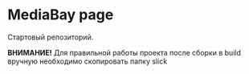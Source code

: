 # MediaBay page
Стартовый репозиторий.

**ВНИМАНИЕ!** Для правильной работы проекта после сборки в build вручную необходимо скопировать папку slick

